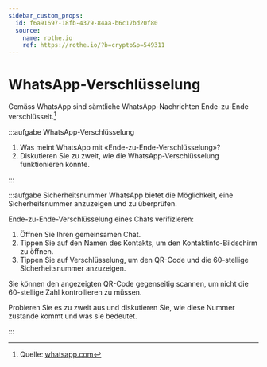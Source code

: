 ```yaml
---
sidebar_custom_props:
  id: f6a91697-18fb-4379-84aa-b6c17bd20f80
  source:
    name: rothe.io
    ref: https://rothe.io/?b=crypto&p=549311
---
```



# WhatsApp-Verschlüsselung

Gemäss WhatsApp sind sämtliche WhatsApp-Nachrichten Ende-zu-Ende verschlüsselt.[^1]

:::aufgabe WhatsApp-Verschlüsselung
1. Was meint WhatsApp mit «Ende-zu-Ende-Verschlüsselung»?
2. Diskutieren Sie zu zweit, wie die WhatsApp-Verschlüsselung funktionieren könnte.

<Answer type="text" webKey="be104161-251e-43e3-841d-23861b4c79de" />
:::

:::aufgabe Sicherheitsnummer
WhatsApp bietet die Möglichkeit, eine Sicherheitsnummer anzuzeigen und zu überprüfen.

Ende-zu-Ende-Verschlüsselung eines Chats verifizieren:

1. Öffnen Sie Ihren gemeinsamen Chat.
2. Tippen Sie auf den Namen des Kontakts, um den Kontaktinfo-Bildschirm zu öffnen.
3. Tippen Sie auf Verschlüsselung, um den QR-Code und die 60-stellige Sicherheitsnummer anzuzeigen.

Sie können den angezeigten QR-Code gegenseitig scannen, um nicht die 60-stellige Zahl kontrollieren zu müssen.

Probieren Sie es zu zweit aus und diskutieren Sie, wie diese Nummer zustande kommt und was sie bedeutet.

<Answer type="text" webKey="71db4003-b108-4c34-bedd-ba6c182805cd" />

:::


[^1]: Quelle: [whatsapp.com](https://faq.whatsapp.com/general/security-and-privacy/end-to-end-encryption/?lang=de)
